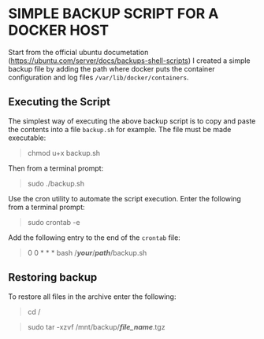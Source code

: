 # SIMPLE BACKUP SCRIPT FOR A DOCKER HOST
Start from the official ubuntu documetation (https://ubuntu.com/server/docs/backups-shell-scripts) I created a simple backup file by adding the path where docker puts the container configuration and log files `/var/lib/docker/containers`.

## Executing the Script
The simplest way of executing the above backup script is to copy and paste the contents into a file `backup.sh` for example. The file must be made executable:
> chmod u+x backup.sh

Then from a terminal prompt:
>sudo ./backup.sh



Use the cron utility to automate the script execution.
Enter the following from a terminal prompt:

> sudo crontab -e

Add the following entry to the end of the `crontab` file:
> 0 0 * * * bash /***your***/***path***/backup.sh


## Restoring backup
To restore all files in the archive enter the following:
> cd /

> sudo tar -xzvf /mnt/backup/***file_name***.tgz